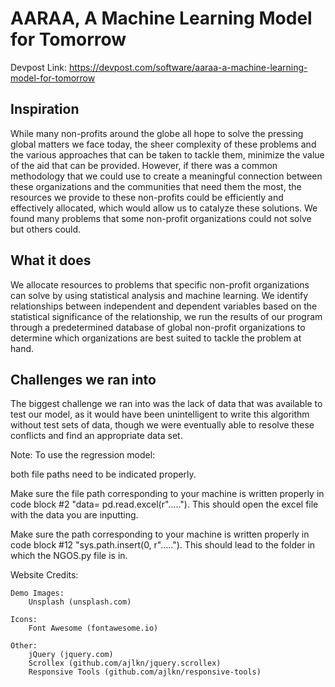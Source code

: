 # AARAA, A Machine Learning Model for Tomorrow

Devpost Link:
https://devpost.com/software/aaraa-a-machine-learning-model-for-tomorrow

## Inspiration
While many non-profits around the globe all hope to solve the pressing global matters we face today, the sheer complexity of these problems and the various approaches that can be taken to tackle them, minimize the value of the aid that can be provided. However, if there was a common methodology that we could use to create a meaningful connection between these organizations and the communities that need them the most, the resources we provide to these non-profits could be efficiently and effectively allocated, which would allow us to catalyze these solutions. We found many problems that some non-profit organizations could not solve but others could.

## What it does

We allocate resources to problems that specific non-profit organizations can solve by using statistical analysis and machine learning. We identify relationships between independent and dependent variables based on the statistical significance of the relationship, we run the results of our program through a predetermined database of global non-profit organizations to determine which organizations are best suited to tackle the problem at hand.

## Challenges we ran into

The biggest challenge we ran into was the lack of data that was available to test our model, as it would have been unintelligent to write this algorithm without test sets of data, though we were eventually able to resolve these conflicts and find an appropriate data set.

Note: To use the regression model:

both file paths need to be indicated properly.

Make sure the file path corresponding to your machine is written properly in code block #2 "data= pd.read.excel(r"....."). This should open the excel file with the data you are inputting.

Make sure the path corresponding to your machine is written properly in code block #12 "sys.path.insert(0, r"....."). This should lead to the folder in which the NGOS.py file is in.

Website Credits: 

	Demo Images:
		Unsplash (unsplash.com)

	Icons:
		Font Awesome (fontawesome.io)

	Other:
		jQuery (jquery.com)
		Scrollex (github.com/ajlkn/jquery.scrollex)
		Responsive Tools (github.com/ajlkn/responsive-tools)
